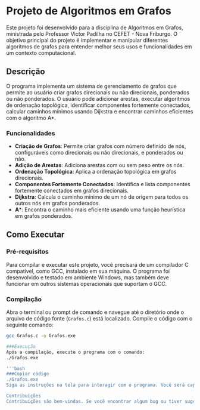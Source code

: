 # Projeto de Algoritmos em Grafos

Este projeto foi desenvolvido para a disciplina de Algoritmos em Grafos, ministrada pelo Professor Victor Padilha no CEFET - Nova Friburgo. O objetivo principal do projeto é implementar e manipular diferentes algoritmos de grafos para entender melhor seus usos e funcionalidades em um contexto computacional.

## Descrição

O programa implementa um sistema de gerenciamento de grafos que permite ao usuário criar grafos direcionais ou não direcionais, ponderados ou não ponderados. O usuário pode adicionar arestas, executar algoritmos de ordenação topológica, identificar componentes fortemente conectados, calcular caminhos mínimos usando Dijkstra e encontrar caminhos eficientes com o algoritmo A*.

### Funcionalidades

- **Criação de Grafos**: Permite criar grafos com número definido de nós, configuráveis como direcionais ou não direcionais, e ponderados ou não.
- **Adição de Arestas**: Adiciona arestas com ou sem peso entre os nós.
- **Ordenação Topológica**: Aplica a ordenação topológica em grafos direcionais.
- **Componentes Fortemente Conectados**: Identifica e lista componentes fortemente conectados em grafos direcionais.
- **Dijkstra**: Calcula o caminho mínimo de um nó de origem para todos os outros nós em grafos ponderados.
- **A***: Encontra o caminho mais eficiente usando uma função heurística em grafos ponderados.

## Como Executar

### Pré-requisitos

Para compilar e executar este projeto, você precisará de um compilador C compatível, como GCC, instalado em sua máquina. O programa foi desenvolvido e testado em ambiente Windows, mas também deve funcionar em outros sistemas operacionais que suportam o GCC.

### Compilação

Abra o terminal ou prompt de comando e navegue até o diretório onde o arquivo de código fonte (`Grafos.c`) está localizado. Compile o código com o seguinte comando:

```bash
gcc Grafos.c -o Grafos.exe

###Execução
Após a compilação, execute o programa com o comando:
./Grafos.exe

'''bash
###Copiar código
./Grafos.exe
Siga as instruções na tela para interagir com o programa. Você será capaz de escolher entre adicionar arestas, executar algoritmos ou sair do programa.

Contribuições
Contribuições são bem-vindas. Se você encontrar algum bug ou tiver sugestões de melhorias, por favor, abra uma issue ou envie um pull request.
